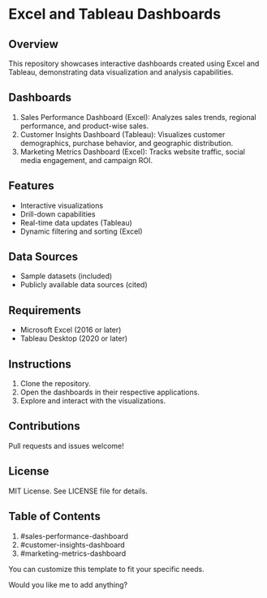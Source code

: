 # Excel and Tableau Dashboards

## Overview

This repository showcases interactive dashboards created using Excel and Tableau, demonstrating data visualization and analysis capabilities.


## Dashboards

1. Sales Performance Dashboard (Excel): Analyzes sales trends, regional performance, and product-wise sales.
2. Customer Insights Dashboard (Tableau): Visualizes customer demographics, purchase behavior, and geographic distribution.
3. Marketing Metrics Dashboard (Excel): Tracks website traffic, social media engagement, and campaign ROI.


## Features

- Interactive visualizations
- Drill-down capabilities
- Real-time data updates (Tableau)
- Dynamic filtering and sorting (Excel)


## Data Sources

- Sample datasets (included)
- Publicly available data sources (cited)


## Requirements

- Microsoft Excel (2016 or later)
- Tableau Desktop (2020 or later)


## Instructions

1. Clone the repository.
2. Open the dashboards in their respective applications.
3. Explore and interact with the visualizations.


## Contributions

Pull requests and issues welcome!


## License

MIT License. See LICENSE file for details.


## Table of Contents

1. #sales-performance-dashboard
2. #customer-insights-dashboard
3. #marketing-metrics-dashboard


You can customize this template to fit your specific needs.


Would you like me to add anything?
